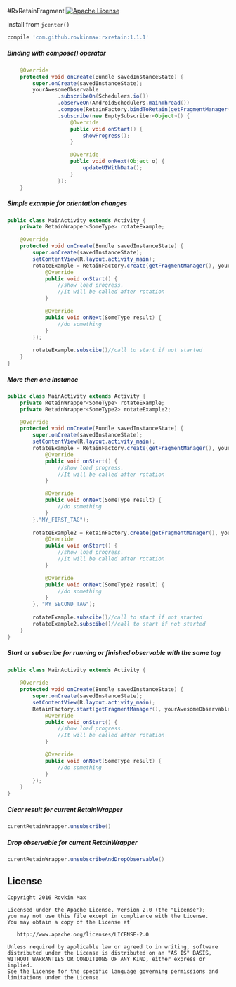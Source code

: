#RxRetainFragment [![Apache License](https://img.shields.io/badge/license-Apache%20v2-blue.svg)](https://github.com/rovkinmax/RxRetainFragment/blob/master/LICENSE)

install from `jcenter()`
``` gradle
compile 'com.github.rovkinmax:rxretain:1.1.1'
```

##### Binding with compose() operator

``` Java
    @Override
    protected void onCreate(Bundle savedInstanceState) {
        super.onCreate(savedInstanceState);
        yourAwesomeObservable
                .subscribeOn(Schedulers.io())
                .observeOn(AndroidSchedulers.mainThread())
                .compose(RetainFactory.bindToRetain(getFragmentManager())) //binding here
                .subscribe(new EmptySubscriber<Object>() {
                    @Override
                    public void onStart() {
                        showProgress();
                    }

                    @Override
                    public void onNext(Object o) {
                        updateUIWithData();
                    }
                });
    }
```

##### Simple example for orientation changes
``` Java
public class MainActivity extends Activity {
    private RetainWrapper<SomeType> rotateExample;

    @Override
    protected void onCreate(Bundle savedInstanceState) {
        super.onCreate(savedInstanceState);
        setContentView(R.layout.activity_main);
        rotateExample = RetainFactory.create(getFragmentManager(), yourAwesomeObservable, new EmptySubscriber<SomeType>() {
            @Override
            public void onStart() {
                //show load progress.
                //It will be called after rotation
            }

            @Override
            public void onNext(SomeType result) {
                //do something
            }
        });
        
        rotateExample.subscibe()//call to start if not started
    }
}
```

##### More then one instance 
``` Java
public class MainActivity extends Activity {
    private RetainWrapper<SomeType> rotateExample;
    private RetainWrapper<SomeType2> rotateExample2;

    @Override
    protected void onCreate(Bundle savedInstanceState) {
        super.onCreate(savedInstanceState);
        setContentView(R.layout.activity_main);
        rotateExample = RetainFactory.create(getFragmentManager(), yourAwesomeObservable, new EmptySubscriber<SomeType>() {
            @Override
            public void onStart() {
                //show load progress.
                //It will be called after rotation
            }

            @Override
            public void onNext(SomeType result) {
                //do something
            }
        },"MY_FIRST_TAG");
        
        rotateExample2 = RetainFactory.create(getFragmentManager(), yourAwesomeObservable2, new EmptySubscriber<SomeType2>() {
            @Override
            public void onStart() {
                //show load progress.
                //It will be called after rotation
            }

            @Override
            public void onNext(SomeType2 result) {
                //do something
            }
        }, "MY_SECOND_TAG");
        
        rotateExample.subscibe()//call to start if not started
        rotateExample2.subscibe()//call to start if not started
    }
}
```
##### Start or subscribe for running or finished observable with the same tag
``` Java
public class MainActivity extends Activity {
    
    @Override
    protected void onCreate(Bundle savedInstanceState) {
        super.onCreate(savedInstanceState);
        setContentView(R.layout.activity_main);
        RetainFactory.start(getFragmentManager(), yourAwesomeObservable, new EmptySubscriber<SomeType>() {
            @Override
            public void onStart() {
                //show load progress.
                //It will be called after rotation
            }

            @Override
            public void onNext(SomeType result) {
                //do something
            }
        });
    }
}
```

##### Clear result for current RetainWrapper
```Java
curentRetainWrapper.unsubscribe()
```

##### Drop observable for current RetainWrapper
```Java
curentRetainWrapper.unsubscribeAndDropObservable()
```

License
-------

    Copyright 2016 Rovkin Max

    Licensed under the Apache License, Version 2.0 (the "License");
    you may not use this file except in compliance with the License.
    You may obtain a copy of the License at

       http://www.apache.org/licenses/LICENSE-2.0

    Unless required by applicable law or agreed to in writing, software
    distributed under the License is distributed on an "AS IS" BASIS,
    WITHOUT WARRANTIES OR CONDITIONS OF ANY KIND, either express or implied.
    See the License for the specific language governing permissions and
    limitations under the License.
